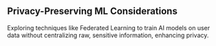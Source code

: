 ## Privacy-Preserving ML Considerations
Exploring techniques like Federated Learning to train AI models on user data without centralizing raw, sensitive information, enhancing privacy.
